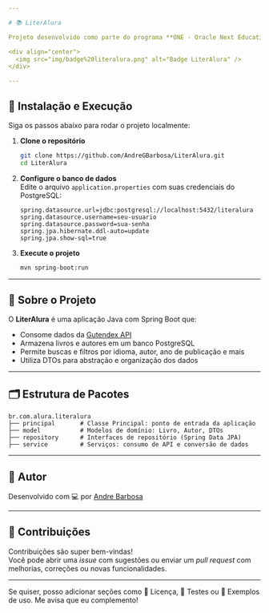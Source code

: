 ```yaml
---

# 📚 LiterAlura

Projeto desenvolvido como parte do programa **ONE - Oracle Next Education**, em parceria com a **Alura** e **Oracle**. O objetivo é consumir dados de livros e autores via API, armazená-los em um banco de dados e permitir consultas interativas via terminal.

<div align="center">
  <img src="img/badge%20literalura.png" alt="Badge LiterAlura" />
</div>

---
```


## 🚀 Instalação e Execução

Siga os passos abaixo para rodar o projeto localmente:

1. **Clone o repositório**
   ```bash
   git clone https://github.com/AndreGBarbosa/LiterAlura.git
   cd LiterAlura
   ```

2. **Configure o banco de dados**  
   Edite o arquivo `application.properties` com suas credenciais do PostgreSQL:
   ```properties
   spring.datasource.url=jdbc:postgresql://localhost:5432/literalura
   spring.datasource.username=seu-usuario
   spring.datasource.password=sua-senha
   spring.jpa.hibernate.ddl-auto=update
   spring.jpa.show-sql=true
   ```

3. **Execute o projeto**
   ```bash
   mvn spring-boot:run
   ```

---

## 🧠 Sobre o Projeto

O **LiterAlura** é uma aplicação Java com Spring Boot que:

- Consome dados da [Gutendex API](https://gutendex.com/)
- Armazena livros e autores em um banco PostgreSQL
- Permite buscas e filtros por idioma, autor, ano de publicação e mais
- Utiliza DTOs para abstração e organização dos dados

---

## 🗂️ Estrutura de Pacotes

```
br.com.alura.literalura
├── principal       # Classe Principal: ponto de entrada da aplicação
├── model           # Modelos de domínio: Livro, Autor, DTOs
├── repository      # Interfaces de repositório (Spring Data JPA)
├── service         # Serviços: consumo de API e conversão de dados
```

---

## 👤 Autor

Desenvolvido com 💻 por [Andre Barbosa](https://github.com/AndreGBarbosa)

---

## 🤝 Contribuições

Contribuições são super bem-vindas!  
Você pode abrir uma *issue* com sugestões ou enviar um *pull request* com melhorias, correções ou novas funcionalidades.

---

Se quiser, posso adicionar seções como 📄 Licença, 🧪 Testes ou 📸 Exemplos de uso. Me avisa que eu complemento!
